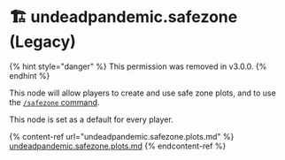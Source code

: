 # 🏗️ undeadpandemic.safezone (Legacy)

{% hint style="danger" %}
This permission was removed in v3.0.0.
{% endhint %}

This node will allow players to create and use safe zone plots, and to use the [`/safezone` command](../../../commands/safezone/).

This node is set as a default for every player.

{% content-ref url="undeadpandemic.safezone.plots.md" %}
[undeadpandemic.safezone.plots.md](undeadpandemic.safezone.plots.md)
{% endcontent-ref %}
